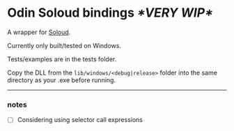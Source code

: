 # Odin Soloud bindings _\*VERY WIP\*_

A wrapper for [Soloud](https://solhsa.com/soloud/index.html).

Currently only built/tested on Windows.

Tests/examples are in the tests folder.

Copy the DLL from the `lib/windows/<debug|release>` folder into the same directory as your .exe before running.

---

### notes

- [ ] Considering using selector call expressions
